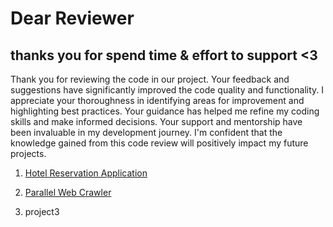 # Dear Reviewer
## thanks you for spend time & effort to support <3
Thank you for reviewing the code in our project. Your feedback and suggestions have significantly improved the code quality and functionality. I appreciate your thoroughness in identifying areas for improvement and highlighting best practices. Your guidance has helped me refine my coding skills and make informed decisions. Your support and mentorship have been invaluable in my development journey. I'm confident that the knowledge gained from this code review will positively impact my future projects.


1. [Hotel Reservation Application](Project1-Hotel-Reservation-Application)

2. [Parallel Web Crawler](project2-Parallel-Web-Crawler)

3. project3

